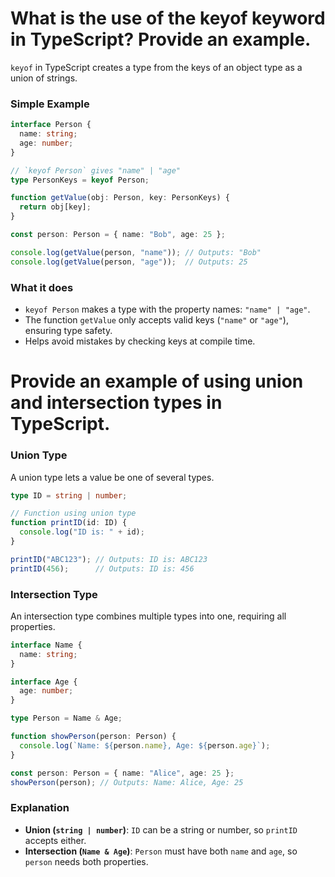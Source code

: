 # What is the use of the keyof keyword in TypeScript? Provide an example.
`keyof` in TypeScript creates a type from the keys of an object type as a union of strings.

### Simple Example
```typescript
interface Person {
  name: string;
  age: number;
}

// `keyof Person` gives "name" | "age"
type PersonKeys = keyof Person;

function getValue(obj: Person, key: PersonKeys) {
  return obj[key];
}

const person: Person = { name: "Bob", age: 25 };

console.log(getValue(person, "name")); // Outputs: "Bob"
console.log(getValue(person, "age"));  // Outputs: 25
```

### What it does
- `keyof Person` makes a type with the property names: `"name" | "age"`.
- The function `getValue` only accepts valid keys (`"name"` or `"age"`), ensuring type safety.
- Helps avoid mistakes by checking keys at compile time.


# Provide an example of using union and intersection types in TypeScript.
### Union Type
A union type lets a value be one of several types.

```typescript
type ID = string | number;

// Function using union type
function printID(id: ID) {
  console.log("ID is: " + id);
}

printID("ABC123"); // Outputs: ID is: ABC123
printID(456);      // Outputs: ID is: 456
```

### Intersection Type
An intersection type combines multiple types into one, requiring all properties.

```typescript
interface Name {
  name: string;
}

interface Age {
  age: number;
}

type Person = Name & Age;

function showPerson(person: Person) {
  console.log(`Name: ${person.name}, Age: ${person.age}`);
}

const person: Person = { name: "Alice", age: 25 };
showPerson(person); // Outputs: Name: Alice, Age: 25
```

### Explanation
- **Union (`string | number`)**: `ID` can be a string or number, so `printID` accepts either.
- **Intersection (`Name & Age`)**: `Person` must have both `name` and `age`, so `person` needs both properties.

